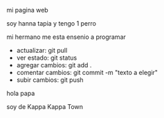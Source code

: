 mi pagina web

soy hanna tapia y tengo 1 perro

mi hermano me esta ensenio a programar

- actualizar: git pull
- ver estado: git status
- agregar cambios: git add .
- comentar cambios: git commit -m "texto a elegir"
- subir cambios: git push

hola papa

soy de Kappa Kappa Town
